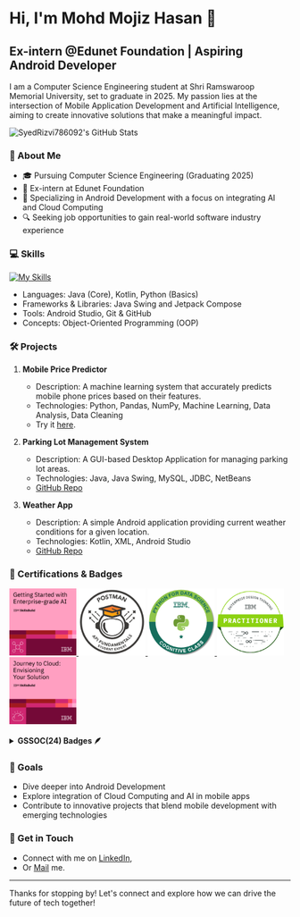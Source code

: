 # Hi, I'm Mohd Mojiz Hasan 👋
## Ex-intern @Edunet Foundation | Aspiring Android Developer

I am a Computer Science Engineering student at Shri Ramswaroop Memorial University, set to graduate in 2025. My passion lies at the intersection of Mobile Application Development and Artificial Intelligence, aiming to create innovative solutions that make a meaningful impact.

<img src="https://github-readme-stats.vercel.app/api?username=SyedRizvi786092&theme=vue-dark&show_icons=true&hide_border=true&count_private=true" alt="SyedRizvi786092's GitHub Stats">

### 🚀 About Me
- 🎓 Pursuing Computer Science Engineering (Graduating 2025)
- 💼 Ex-intern at Edunet Foundation
- 🌱 Specializing in Android Development with a focus on integrating AI and Cloud Computing
- 🔍 Seeking job opportunities to gain real-world software industry experience

### 💻 Skills
[![My Skills](https://skillicons.dev/icons?i=java,kotlin,py,androidstudio,git,github)](https://skillicons.dev)
- Languages: Java (Core), Kotlin, Python (Basics)
- Frameworks & Libraries: Java Swing and Jetpack Compose
- Tools: Android Studio, Git & GitHub
- Concepts: Object-Oriented Programming (OOP)

### 🛠️ Projects
1. **Mobile Price Predictor**
   - Description: A machine learning system that accurately predicts mobile phone prices based on their features.
   - Technologies: Python, Pandas, NumPy, Machine Learning, Data Analysis, Data Cleaning
   - Try it [here](https://huggingface.co/spaces/MojizHasan786/Mobile_Price_Predictor).

2. **Parking Lot Management System**
   - Description: A GUI-based Desktop Application for managing parking lot areas.
   - Technologies: Java, Java Swing, MySQL, JDBC, NetBeans
   - [GitHub Repo](https://github.com/SyedRizvi786092/parking-lot-management)

3. **Weather App**
   - Description: A simple Android application providing current weather conditions for a given location.
   - Technologies: Kotlin, XML, Android Studio
   - [GitHub Repo](https://github.com/SyedRizvi786092/weather-app)
  
### 🏅 Certifications & Badges
<a href="https://www.credly.com/badges/db23a874-de41-498c-81a8-20cd7b0b48d1/public_url">
  <img src="badges/getting-started-with-enterprise-grade-ai.2.png" width="120" height="120" alt="Getting Started with Enterprise-grade AI">
</a>
<a href="https://badgecheck.io?url=https%3A%2F%2Fapi.badgr.io%2Fpublic%2Fassertions%2FEhPeKYcjS9mGWVlczvhoUA%3Fidentity__email%3Dmojiz.hasan.786%2540gmail.com&amp;identity__email=mojiz.hasan.786%40gmail.com">
  <img src="badges/postman-api-fundamentals.png" width="120" height="120" alt="Postman API Fundamentals Student Expert">
</a>
<a href="https://www.credly.com/badges/a0e116d2-c008-441c-80d0-8e34de7aa9cb/public_url">
  <img src="badges/python-for-data-science.png" width="120" height="120" alt="Python for Data Science">
</a>
<a href="https://www.credly.com/badges/15084814-b8f6-435f-989f-bfeb2d1b66b4/public_url">
  <img src="badges/enterprise-design-thinking-practitioner.png" width="120" height="120" alt="Enterprise Design Thinking Practitioner">
</a>
<a href="https://www.credly.com/badges/1db19f1a-c2b2-45c9-a965-1dc13d6a2335/public_url">
  <img src="badges/journey-to-cloud-envisioning-your-solution.2.png" width="120" height="120" alt="Journey to Cloud: Envisioning Your Solution">
</a>
<br><br>

<details>	
 <summary><b>GSSOC(24) Badges 🪶</b></summary><br>
<div style='display:flex; align-items:center; gap: 10px;'><a href="https://gssoc.girlscript.tech/leaderboard">
  <img src="https://raw.githubusercontent.com/girlscript/gssoc-website-new/main/public/badges/1.png" width="100px" height="100px" />
  <img src="https://raw.githubusercontent.com/girlscript/gssoc-website-new/main/public/badges/2.png" width="100px" height="100px" />
  <img src="https://raw.githubusercontent.com/girlscript/gssoc-website-new/main/public/badges/3.png" width="100px" height="100px" />
  <img src="https://raw.githubusercontent.com/girlscript/gssoc-website-new/main/public/badges/4.png" width="100px" height="100px" />
  <img src="https://raw.githubusercontent.com/girlscript/gssoc-website-new/main/public/badges/5.png" width="100px" height="100px" /></a>
</div>
</details>

### 🌟 Goals
- Dive deeper into Android Development
- Explore integration of Cloud Computing and AI in mobile apps
- Contribute to innovative projects that blend mobile development with emerging technologies

### 🤝 Get in Touch
- Connect with me on [LinkedIn](https://www.linkedin.com/in/mohd-mojiz-hasan-a28b382b9),
- Or [Mail](mailto:mojiz.hasan.786@gmail.com) me.

---
Thanks for stopping by! Let's connect and explore how we can drive the future of tech together!
